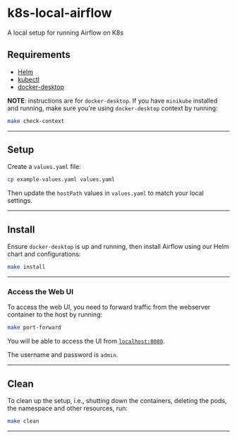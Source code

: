 # k8s-local-airflow
A local setup for running Airflow on K8s

## Requirements
- [Helm](https://helm.sh/docs/intro/install/)
- [kubectl](https://kubernetes.io/docs/tasks/tools/#kubectl)
- [docker-desktop](https://docs.docker.com/desktop/)


__NOTE__: instructions are for `docker-desktop`. If you have `minikube` installed and running, make sure you're using `docker-desktop` context by running:
```bash
make check-context
```
***
## Setup
Create a `values.yaml` file:
```bash
cp example-values.yaml values.yaml
```
Then update the `hostPath` values in `values.yaml` to match your local settings.

***
## Install
Ensure `docker-desktop` is up and running, then install Airflow using our Helm chart and configurations:
```bash
make install
```

***
### Access the Web UI
To access the web UI, you need to forward traffic from the webserver container to the host by running:
```bash
make port-forward
```
You will be able to access the UI from [`localhost:8080`](http://localhost:8080).

The username and password is `admin`.

***
## Clean
To clean up the setup, i.e., shutting down the containers, deleting the pods, the namespace and other resources, run:
```bash
make clean
```

***